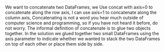 We want to concatenate two DataFrames, we Use concat with axis=0 to concatenate along the row axis, I can use axis=1 to concatenate along the column axis, Concatenating is not a word you hear much outside of computer science and programming, so if you
have not heard it before, do not worry. The informal definition of concatenate is to glue two objects together. In the solution we glued together two small DataFrames using the axis parameter to indicate
whether we wanted to stack the two DataFrames on top of each other or place them side by side.
